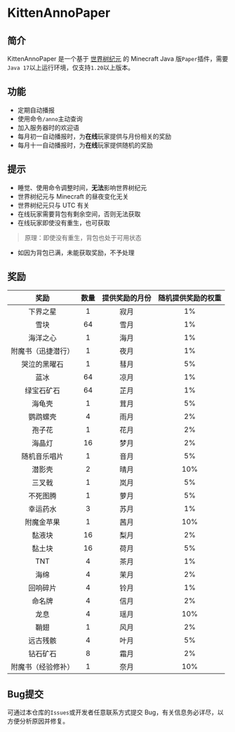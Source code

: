 # KittenAnnoPaper

## 简介

KittenAnnoPaper 是一个基于 [世界树纪元](https://github.com/Kittengarten-Official/World_Tree_Anno) 的 Minecraft Java 版`Paper`插件，需要`Java 17`以上运行环境，仅支持`1.20`以上版本。

## 功能

* 定期自动播报
* 使用命令`/anno`主动查询
* 加入服务器时的欢迎语
* 每月初一自动播报时，为**在线**玩家提供与月份相关的奖励
* 每月十一自动播报时，为**在线**玩家提供随机的奖励

## 提示

* 睡觉、使用命令调整时间，**无法**影响世界树纪元
* 世界树纪元与 Minecraft 的昼夜变化无关
* 世界树纪元只与 UTC 有关
* 在线玩家需要背包有剩余空间，否则无法获取
* 在线玩家即使没有重生，也可获取

> 原理：即使没有重生，背包也处于可用状态

* 如因为背包已满，未能获取奖励，不予处理

## 奖励

|奖励             |数量|提供奖励的月份|随机提供奖励的权重|
|:--------------:|:--:|:-----------:|:--------------:|
|下界之星         | 1  |    寂月    |        1%       |
|雪块             | 64 |    雪月    |       1%        |
|海洋之心         | 1  |    海月    |       1%        |
|附魔书（迅捷潜行）| 1  |    夜月    |       1%        |
|哭泣的黑曜石      | 1  |    彗月    |       5%        |
|蓝冰             | 64 |    凉月    |       1%        |
|绿宝石矿石       | 64 |    芷月    |        1%       |
|海龟壳           | 1  |    茸月    |       5%        |
|鹦鹉螺壳         | 4  |    雨月    |       2%        |
|孢子花           | 1  |    花月    |       2%        |
|海晶灯           | 16 |    梦月    |       2%        |
|随机音乐唱片     |  1 |    音月    |        5%        |
|潜影壳           | 2  |    晴月    |       10%       |
|三叉戟           | 1  |    岚月    |       5%        |
|不死图腾         | 1  |    萝月    |       5%        |
|幸运药水         | 3  |    苏月    |        1%       |
|附魔金苹果       | 1  |    茜月    |       10%       |
|黏液块           | 16 |    梨月    |       2%        |
|黏土块           | 16 |    荷月    |       5%        |
|TNT              | 4  |    茶月    |       1%        |
|海绵             | 4  |    茉月    |       2%        |
|回响碎片         | 4  |    铃月    |       1%        |
|命名牌           | 4  |    信月    |       2%        |
|龙息             | 4  |    瑶月    |       10%       |
|鞘翅             | 1  |    风月    |       2%        |
|远古残骸         | 4  |    叶月    |       5%        |
|钻石矿石         | 8  |    霜月    |       2%        |
|附魔书（经验修补）| 1  |    奈月    |       10%       |

## Bug提交

可通过本仓库的`Issues`或开发者任意联系方式提交 Bug，有关信息务必详尽，以方便分析原因并修复。
